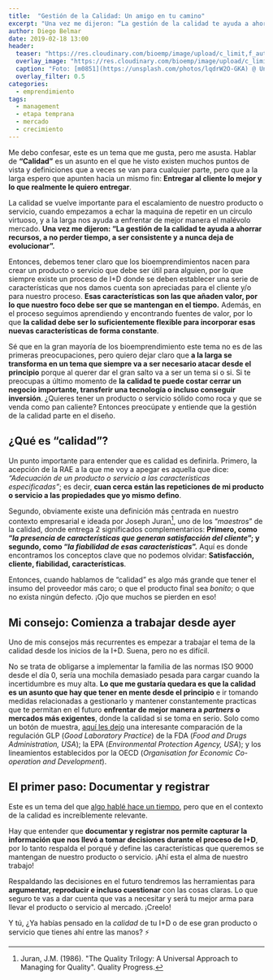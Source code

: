 ```yaml
---
title:  "Gestión de la Calidad: Un amigo en tu camino"
excerpt: "Una vez me dijeron: “La gestión de la calidad te ayuda a ahorrar recursos, a no perder tiempo, a ser consistente y a nunca deja de evolucionar”"
author: Diego Belmar
date: 2019-02-18 13:00
header:
  teaser: "https://res.cloudinary.com/bioemp/image/upload/c_limit,f_auto,q_auto,w_400/b2/artesano.jpg"
  overlay_image: "https://res.cloudinary.com/bioemp/image/upload/c_limit,f_auto,q_auto,w_1200/b2/artesano.jpg"
  caption: "Foto: [m0851](https://unsplash.com/photos/lqdrW2O-GKA) @ Unsplash"
  overlay_filter: 0.5
categories:
  - emprendimiento
tags:
  - management
  - etapa temprana
  - mercado
  - crecimiento
---
```


Me debo confesar, este es un tema que me gusta, pero me asusta. Hablar de **“Calidad”** es un asunto en el que he visto existen muchos puntos de vista y definiciones que a veces se van para cualquier parte, pero que a la larga espero que apunten hacia un mismo fin: **Entregar al cliente lo mejor y lo que realmente le quiero entregar**. 

La calidad se vuelve importante para el escalamiento de nuestro producto o servicio, cuando empezamos a echar la maquina de repetir en un circulo virtuoso, y a la larga nos ayuda a enfrentar de mejor manera el malévolo mercado. **Una vez me dijeron: “La gestión de la calidad te ayuda a ahorrar recursos, a no perder tiempo, a ser consistente y a nunca deja de evolucionar”.**

Entonces, debemos tener claro que los bioemprendimientos nacen para crear un producto o servicio que debe ser útil para alguien, por lo que siempre existe un proceso de I+D donde se deben establecer una serie de características que nos damos cuenta son apreciadas para el cliente y/o para nuestro proceso. **Esas características son las que añaden valor, por lo que nuestro foco debe ser que se mantengan en el tiempo.** Además, en el proceso seguimos aprendiendo y encontrando fuentes de valor, por lo que **la calidad debe ser lo suficientemente flexible para incorporar esas nuevas características de forma constante**.

Sé que en la gran mayoría de los bioemprendimiento este tema no es de las primeras preocupaciones, pero quiero dejar claro que **a la larga se transforma en un tema que siempre va a ser necesario atacar desde el principio** porque al querer dar el gran salto va a ser un tema si o si. Si te preocupas a último momento de **la calidad te puede costar cerrar un negocio importante, transferir una tecnología o incluso conseguir inversión**. ¿Quieres tener un producto o servicio sólido como roca y que se venda como pan caliente? Entonces preocúpate y entiende que la gestión de la calidad parte en el diseño.

## ¿Qué es “calidad”?

Un punto importante para entender que es calidad es definirla. Primero, la acepción de la RAE a la que me voy a apegar es aquella que dice: _“Adecuación de un producto o servicio a las características especificadas”_; es decir, **cuan cerca están las repeticiones de mi producto o servicio a las propiedades que yo mismo defino**. 

Segundo, obviamente existe una definición más centrada en nuestro contexto empresarial e ideada por Joseph Juran[^1], uno de los “_maestros_” de la calidad, donde entrega 2 significados complementarios: **Primero, como “_la presencia de características que generan satisfacción del cliente_”; y segundo, como “_la fiabilidad de esas características_”.** Aquí es donde encontramos los conceptos clave que no podemos olvidar: **Satisfacción, cliente, fiabilidad, características**.

Entonces, cuando hablamos de “calidad” es algo más grande que tener el insumo del proveedor más caro; o que el producto final sea _bonito_; o que no exista ningún defecto. ¡Ojo que muchos se pierden en eso! 

## Mi consejo: Comienza a trabajar desde ayer

Uno de mis consejos más recurrentes es empezar a trabajar el tema de la calidad desde los inicios de la I+D. Suena, pero no es difícil.

No se trata de obligarse a implementar la familia de las normas ISO 9000 desde el día 0, sería una mochila demasiado pesada para cargar cuando la incertidumbre es muy alta. **Lo que me gustaría quedara es que la calidad es un asunto que hay que tener en mente desde el principio** e ir tomando medidas relacionadas a gestionarlo y mantener constantemente practicas que te permitan en el futuro **enfrentar de mejor manera a _partners_ o mercados más exigentes**, donde la calidad si se toma en serio. Solo como un botón de muestra, [aquí les dejo](https://www.fda.gov/downloads/ICECI/EnforcementActions/BioresearchMonitoring/UCM133724.pdf "Comparison Chart of FDA and EPA Good Laboratory Practice (GLP) Regulations and the OECD Principles of GLP.") una interesante comparación de la regulación GLP (_Good Laboratory Practice_) de la FDA (_Food and Drugs Administration, USA_); la EPA (_Environmental Protection Agency, USA_); y los lineamientos establecidos por la OECD (_Organisation for Economic Co-operation and Development_).

## El primer paso: Documentar y registrar

Este es un tema del que [algo hablé hace un tiempo](https://bioemprendedor.cl/2017/07/la-informacion-en-el-bioemprendimiento-vale-y-mucho/ "La información en el bioemprendimiento vale (¡y mucho!)"), pero que en el contexto de la calidad es increíblemente relevante. 

Hay que entender que **documentar y registrar nos permite capturar la información que nos llevó a tomar decisiones durante el proceso de I+D**, por lo tanto respalda el porqué y define las características que queremos se mantengan de nuestro producto o servicio. ¡Ahí esta el alma de nuestro trabajo!

Respaldando las decisiones en el futuro tendremos las herramientas para **argumentar, reproducir e incluso cuestionar** con las cosas claras. Lo que seguro te vas a dar cuenta que vas a necesitar y será tu mejor arma para llevar el producto o servicio al mercado. ¡Creelo! 

Y tú, ¿Ya habías pensado en la _calidad_ de tu I+D o de ese gran producto o servicio que tienes ahí entre las manos? :zap:

[^1]:	Juran, J.M. (1986). "The Quality Trilogy: A Universal Approach to Managing for Quality". Quality Progress.